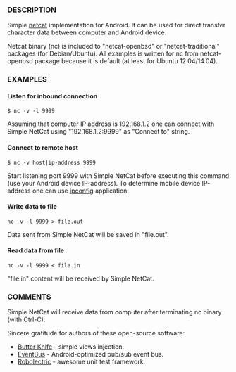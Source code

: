 ### DESCRIPTION

Simple [netcat](http://en.wikipedia.org/wiki/Netcat) implementation for Android. It can be used for direct transfer character data between computer and Android device.
 
Netcat binary (nc) is included to "netcat-openbsd" or "netcat-traditional" packages (for Debian/Ubuntu).
All examples is written for nc from netcat-openbsd package because it is default (at least for Ubuntu 12.04/14.04).

### EXAMPLES

#### Listen for inbound connection

```
$ nc -v -l 9999
```

Assuming that computer IP address is 192.168.1.2 one can connect with Simple NetCat using "192.168.1.2:9999" as "Connect to" string.

#### Connect to remote host

```
$ nc -v host|ip-address 9999
```

Start listening port 9999 with Simple NetCat before executing this command (use your Android device IP-address). 
To determine mobile device IP-address one can use [ipconfig](https://play.google.com/store/apps/details?id=com.mankind.ipconfig) application.

#### Write data to file

```
nc -v -l 9999 > file.out
```

Data sent from Simple NetCat will be saved in "file.out".


#### Read data from file

```
nc -v -l 9999 < file.in
```

"file.in" content will be received by Simple NetCat.

### COMMENTS

Simple NetCat will receive data from computer after terminating nc binary (with Ctrl-C).

Sincere gratitude for authors of these open-source software:
   
* [Butter Knife](http://jakewharton.github.io/butterknife/) - simple views injection.
* [EventBus](http://github.com/greenrobot/EventBus) - Android-optimized pub/sub event bus.
* [Robolectric](http://robolectric.org/) - awesome unit test framework.
